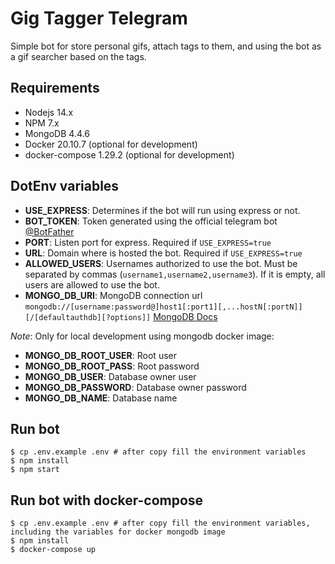 # Gig Tagger Telegram

Simple bot for store personal gifs, attach tags to them, and using the bot as a gif searcher based on the tags.

## Requirements
- Nodejs 14.x
- NPM 7.x
- MongoDB 4.4.6
- Docker 20.10.7 (optional for development)
- docker-compose  1.29.2 (optional for development)

## DotEnv variables
- **USE_EXPRESS**: Determines if the bot will run using express or not.
- **BOT_TOKEN**: Token generated using the official telegram bot [@BotFather](https://t.me/botfather)
- **PORT**: Listen port for express. Required if `USE_EXPRESS=true`
- **URL**: Domain where is hosted the bot. Required if `USE_EXPRESS=true`
- **ALLOWED_USERS**: Usernames authorized to use the bot. Must be separated by commas (`username1,username2,username3`). If it is empty, all users are allowed to use the bot.
- **MONGO_DB_URI**: MongoDB connection url `mongodb://[username:password@]host1[:port1][,...hostN[:portN]][/[defaultauthdb][?options]]` [MongoDB Docs](https://docs.mongodb.com/manual/reference/connection-string/)

_Note_: Only for local development using mongodb docker image:
- **MONGO_DB_ROOT_USER**: Root user
- **MONGO_DB_ROOT_PASS**: Root password
- **MONGO_DB_USER**: Database owner user
- **MONGO_DB_PASSWORD**: Database owner password
- **MONGO_DB_NAME**: Database name

## Run bot 
```shell
$ cp .env.example .env # after copy fill the environment variables
$ npm install
$ npm start
```

## Run bot with docker-compose
```shell
$ cp .env.example .env # after copy fill the environment variables, including the variables for docker mongodb image
$ npm install
$ docker-compose up
```
